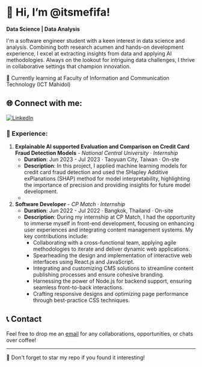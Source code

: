 # 👋 Hi, I’m @itsmefifa!

**Data Science | Data Analysis**

I'm a software engineer student with a keen interest in data science and analysis. Combining both research acumen and hands-on development experience, I excel at extracting insights from data and applying AI methodologies. Always on the lookout for intriguing data challenges, I thrive in collaborative settings that champion innovation.

🌱 Currently learning at Faculty of Information and Communication Technology (ICT Mahidol)

## 🌐 Connect with me:
[![LinkedIn](https://img.shields.io/badge/LinkedIn-0077B5?style=for-the-badge&logo=linkedin&logoColor=white&labelColor=222)](https://www.linkedin.com/in/chanisara-kotrachai/)

### 💼 Experience:

1. **Explainable Al supported Evaluation and Comparison on Credit Card Fraud Detection Models** - *National Central University · Internship*
   - **Duration**: Jun 2023 - Jul 2023 · Taoyuan City, Taiwan · On-ste
   - **Description**: In this project, I applied machine learning models for credit card fraud detection and used the SHapley Additive exPlanations (SHAP) method for model interpretability, highlighting the importance of precision and providing insights for future model development.
   - 
2. **Software Developer** - *CP Match · Internship*
   - **Duration**: Jun 2022 - Jul 2022 · Bangkok, Thailand · On-site
   - **Description**: During my internship at CP Match, I had the opportunity to immerse myself in front-end development, focusing on enhancing user experiences and integrating content management systems. My key contributions include:
      - Collaborating with a cross-functional team, applying agile methodologies to iterate and deliver dynamic web applications.
      - Spearheading the design and implementation of interactive web interfaces using React.js and JavaScript.
      - Integrating and customizing CMS solutions to streamline content publishing processes and ensure cohesive branding.
      - Harnessing the power of Node.js for backend support, ensuring seamless front-to-back interactions.
      - Crafting responsive designs and optimizing page performance through best-practice CSS techniques.

  
## 📞 Contact
Feel free to drop me an [email](mailto:chanisara.kot@student.mahidol.ac.th) for any collaborations, opportunities, or chats over coffee!

---

🌟 Don't forget to star my repo if you found it interesting!
